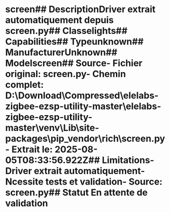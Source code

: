 # screen##  DescriptionDriver extrait automatiquement depuis screen.py##  Classelights##  Capabilities##  Typeunknown##  ManufacturerUnknown##  Modelscreen##  Source- **Fichier original**: screen.py- **Chemin complet**: D:\Download\Compressed\elelabs-zigbee-ezsp-utility-master\elelabs-zigbee-ezsp-utility-master\venv\Lib\site-packages\pip\_vendor\rich\screen.py- **Extrait le**: 2025-08-05T08:33:56.922Z##  Limitations- Driver extrait automatiquement- Ncessite tests et validation- Source: screen.py##  Statut En attente de validation